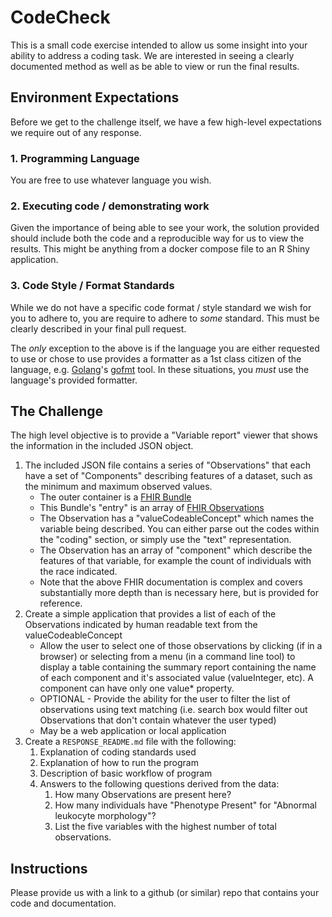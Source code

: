 # CodeCheck
This is a small code exercise intended to allow us some insight into your ability to address a coding task. 
We are interested in seeing a clearly documented method as well as be able to view or run the final results.

## Environment Expectations
Before we get to the challenge itself, we have a few high-level expectations we require out of any response.

### 1. Programming Language
You are free to use whatever language you wish. 

### 2. Executing code / demonstrating work
Given the importance of being able to see your work, the solution provided should include both the code and
a reproducible way for us to view the results. This might be anything from a docker compose file to an
R Shiny application. 

### 3.  Code Style / Format Standards
While we do not have a specific code format / style standard we wish for you to adhere to, you are require to adhere
to _some_ standard.  This must be clearly described in your final pull request.

The _only_ exception to the above is if the language you are either requested to use or chose to use provides a
formatter as a 1st class citizen of the language, e.g. [Golang](https://golang.org/)'s 
[gofmt](https://golang.org/cmd/gofmt/) tool.  In these situations, you _must_ use the language's provided formatter.

## The Challenge
The high level objective is to provide a "Variable report" viewer that shows the information in the included JSON object.

1. The included JSON file contains a series of "Observations" that each have a set of "Components" describing features of a dataset, 
such as the minimum and maximum observed values.
   * The outer container is a [FHIR Bundle](https://www.hl7.org/fhir/bundle.html#resource)
   * This Bundle's "entry" is an array of [FHIR Observations](https://www.hl7.org/fhir/observation.html#resource)
   * The Observation has a "valueCodeableConcept" which names the variable being described. You can either parse out the codes within the "coding" section, or simply use the "text" representation.
   * The Observation has an array of "component" which describe the features of that variable, for example the count of individuals with the race indicated.
   * Note that the above FHIR documentation is complex and covers substantially more depth than is necessary here, but is provided for reference.
1. Create a simple application that provides a list of each of the Observations indicated by human readable text from the valueCodeableConcept
    * Allow the user to select one of those observations by clicking (if in a browser) or selecting from a menu (in a command line tool) to display a table containing the summary report containing the name of each component and it's associated value (valueInteger, etc). A component can have only one value* property. 
    * OPTIONAL - Provide the ability for the user to filter the list of observations using text matching (i.e. search box would filter out Observations that don't contain whatever the user typed)
    * May be a web application or local application
1. Create a `RESPONSE_README.md` file with the following:
    1. Explanation of coding standards used
    1. Explanation of how to run the program
    1. Description of basic workflow of program
    1. Answers to the following questions derived from the data:
        1. How many Observations are present here?
        2. How many individuals have "Phenotype Present" for "Abnormal leukocyte morphology"?
        3. List the five variables with the highest number of total observations.

## Instructions
Please  provide us with a link to a github (or similar) repo that contains your code and documentation.
